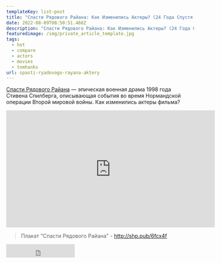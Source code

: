 ```yaml
---
templateKey: list-post
title: "Спасти Рядового Райана: Как Изменились Актеры? (24 Года Спустя!)"
date: 2022-08-09T08:50:51.466Z
description: "Спасти Рядового Райана: Как Изменились Актеры? (24 Года Спустя!)"
featuredimage: /img/private_article_template.jpg
tags:
  - hot
  - compare
  - actors
  - movies
  - tomhanks
url: spasti-ryadovogo-rayana-aktery
---
```

[Спасти Рядового Райана](https://youtu.be/WWTXvq9Ja7g) — эпическая военная драма 1998 года Стивена Спилберга, описывающая события во время Нормандской операции Второй мировой войны. Как изменились актеры фильма?

<div class="video-container"><iframe width="560" height="315" src="https://www.youtube.com/embed/WWTXvq9Ja7g" title="YouTube video player" frameborder="0" allow="accelerometer; autoplay; clipboard-write; encrypted-media; gyroscope; picture-in-picture" allowfullscreen></iframe></div>

> Плакат "Спасти Рядового Райана" - http://shp.pub/6fcx4f

<iframe src="https://yoomoney.ru/quickpay/button-widget?targets=%D0%9F%D0%BE%D0%B4%D0%B4%D0%B5%D1%80%D0%B6%D0%B0%D1%82%D1%8C%20%D0%B0%D0%B2%D1%82%D0%BE%D1%80%D0%B0!&default-sum=100&button-text=13&yoomoney-payment-type=on&button-size=m&button-color=black&successURL=https%3A%2F%2Fkinogeroi.com%2F&quickpay=small&account=410012994125382&" width="184" height="36" frameborder="0" allowtransparency="true" scrolling="no"></iframe>